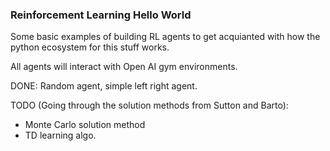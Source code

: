 ### Reinforcement Learning Hello World

Some basic examples of building RL agents to get acquianted with how the python ecosystem for this stuff works.

All agents will interact with Open AI gym environments.

DONE: Random agent, simple left right agent.

TODO (Going through the solution methods from Sutton and Barto):
- Monte Carlo solution method
- TD learning algo.

